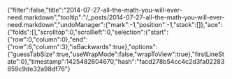 {"filter":false,"title":"2014-07-27-all-the-math-you-will-ever-need.markdown","tooltip":"/_posts/2014-07-27-all-the-math-you-will-ever-need.markdown","undoManager":{"mark":-1,"position":-1,"stack":[]},"ace":{"folds":[],"scrolltop":0,"scrollleft":0,"selection":{"start":{"row":0,"column":0},"end":{"row":6,"column":3},"isBackwards":true},"options":{"guessTabSize":true,"useWrapMode":false,"wrapToView":true},"firstLineState":0},"timestamp":1425482604670,"hash":"facd278b54cc4c2d3fa02283859c9de32a98df76"}